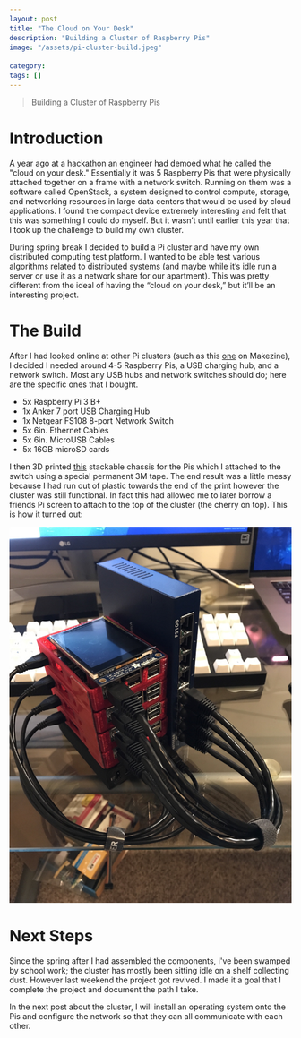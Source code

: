 ```yaml
---
layout: post
title: "The Cloud on Your Desk"
description: "Building a Cluster of Raspberry Pis"
image: "/assets/pi-cluster-build.jpeg"

category: 
tags: []
---
```

> Building a Cluster of Raspberry Pis

# Introduction
A year ago at a hackathon an engineer had demoed what he called the "cloud on your desk." Essentially it was  5 Raspberry Pis that were physically attached together on a frame with a network switch. Running on them was a software called OpenStack, a system designed to control compute, storage, and networking resources in large data centers that would be used by cloud applications. I found the compact device extremely interesting and felt that this was something I could do myself. But it wasn’t until earlier this year that I took up the challenge to build my own cluster. 

During spring break I decided to build a Pi cluster and have my own distributed computing test platform. I wanted to be able test various algorithms related to distributed systems (and maybe while it’s idle run a server or use it as a network share for our apartment). This was pretty different from the ideal of having the “cloud on your desk,” but it’ll be an interesting project. 

# The Build 
After I had looked online at other Pi clusters (such as this [one](https://makezine.com/projects/build-a-compact-4-node-raspberry-pi-cluster/) on Makezine), I decided I needed around 4-5 Raspberry Pis, a USB charging hub, and a network switch. Most any USB hubs and network switches should do; here are the specific ones that I bought. 

* 5x Raspberry Pi 3 B+
* 1x Anker 7 port USB Charging Hub 
* 1x Netgear FS108 8-port Network Switch
* 5x 6in. Ethernet Cables 
* 5x 6in. MicroUSB Cables 
* 5x 16GB microSD cards 

I then 3D printed [this](https://www.thingiverse.com/thing:1573414) stackable chassis for the Pis which I attached to the switch using a special permanent 3M tape. The end result was a little messy because I had run out of plastic towards the end of the print however the cluster was still functional. In fact this had allowed me to later borrow a friends Pi screen to attach to the top of the cluster (the cherry on top). This is how it turned out:

![](/assets/pi-cluster-build.jpeg)

# Next Steps 
Since the spring after I had assembled the components, I've been swamped by school work; the cluster has mostly been sitting idle on a shelf collecting dust. However last weekend the project got revived. I made it a goal that I complete the project and document the path I take.

In the next post about the cluster, I will install an operating system onto the Pis and configure the network so that they can all communicate with each other. 
